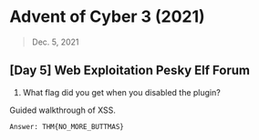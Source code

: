 # Advent of Cyber 3 (2021)

> Dec. 5, 2021

## [Day 5] Web Exploitation Pesky Elf Forum 

1. What flag did you get when you disabled the plugin?

Guided walkthrough of XSS. 

`Answer: THM{NO_MORE_BUTTMAS}`